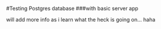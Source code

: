 #Testing Postgres database
###with basic server app

will add more info as i learn what the heck is going on... haha